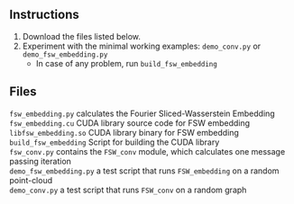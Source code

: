 ## Instructions

1. Download the files listed below.
2. Experiment with the minimal working examples: `demo_conv.py` or `demo_fsw_embedding.py`  
   - In case of any problem, run `build_fsw_embedding`

## Files

`fsw_embedding.py` calculates the Fourier Sliced-Wasserstein Embedding  
`fsw_embedding.cu` CUDA library source code for FSW embedding  
`libfsw_embedding.so` CUDA library binary for FSW embedding  
`build_fsw_embedding` Script for building the CUDA library  
`fsw_conv.py` contains the `FSW_conv` module, which calculates one message passing iteration   
`demo_fsw_embedding.py` a test script that runs `FSW_embedding` on a random point-cloud  
`demo_conv.py` a test script that runs `FSW_conv` on a random graph 
